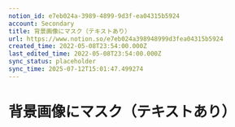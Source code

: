 ```yaml
---
notion_id: e7eb024a-3989-4899-9d3f-ea04315b5924
account: Secondary
title: 背景画像にマスク（テキストあり）
url: https://www.notion.so/e7eb024a398948999d3fea04315b5924
created_time: 2022-05-08T23:54:00.000Z
last_edited_time: 2022-05-08T23:54:00.000Z
sync_status: placeholder
sync_time: 2025-07-12T15:01:47.499274
---
```

# 背景画像にマスク（テキストあり）
